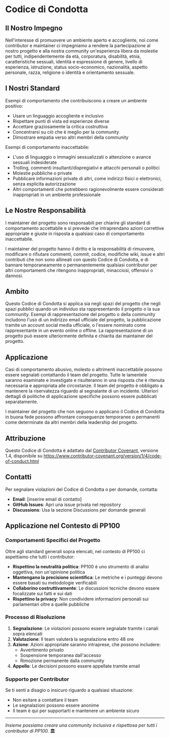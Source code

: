 # Codice di Condotta

## Il Nostro Impegno

Nell'interesse di promuovere un ambiente aperto e accogliente, noi come contributor e maintainer ci impegniamo a rendere la partecipazione al nostro progetto e alla nostra community un'esperienza libera da molestie per tutti, indipendentemente da età, corporatura, disabilità, etnia, caratteristiche sessuali, identità e espressione di genere, livello di esperienza, istruzione, status socio-economico, nazionalità, aspetto personale, razza, religione o identità e orientamento sessuale.

## I Nostri Standard

Esempi di comportamento che contribuiscono a creare un ambiente positivo:

- Usare un linguaggio accogliente e inclusivo
- Rispettare punti di vista ed esperienze diverse
- Accettare graziosamente la critica costruttiva
- Concentrarsi su ciò che è meglio per la community
- Dimostrare empatia verso altri membri della community

Esempi di comportamento inaccettabile:

- L'uso di linguaggio o immagini sessualizzati o attenzione o avance sessuali indesiderate
- Trolling, commenti insultanti/dispregiativi e attacchi personali o politici
- Molestie pubbliche o private
- Pubblicare informazioni private di altri, come indirizzi fisici o elettronici, senza esplicita autorizzazione
- Altri comportamenti che potrebbero ragionevolmente essere considerati inappropriati in un ambiente professionale

## Le Nostre Responsabilità

I maintainer del progetto sono responsabili per chiarire gli standard di comportamento accettabile e si prevede che intraprendano azioni correttive appropriate e giuste in risposta a qualsiasi caso di comportamento inaccettabile.

I maintainer del progetto hanno il diritto e la responsabilità di rimuovere, modificare o rifiutare commenti, commit, codice, modifiche wiki, issue e altri contributi che non sono allineati con questo Codice di Condotta, e di bannare temporaneamente o permanentemente qualsiasi contributor per altri comportamenti che ritengono inappropriati, minacciosi, offensivi o dannosi.

## Ambito

Questo Codice di Condotta si applica sia negli spazi del progetto che negli spazi pubblici quando un individuo sta rappresentando il progetto o la sua community. Esempi di rappresentazione del progetto o della community includono l'uso di un indirizzo email ufficiale del progetto, la pubblicazione tramite un account social media ufficiale, o l'essere nominato come rappresentante in un evento online o offline. La rappresentazione di un progetto può essere ulteriormente definita e chiarita dai maintainer del progetto.

## Applicazione

Casi di comportamento abusivo, molesto o altrimenti inaccettabile possono essere segnalati contattando il team del progetto. Tutte le lamentele saranno esaminate e investigate e risulteranno in una risposta che è ritenuta necessaria e appropriata alle circostanze. Il team del progetto è obbligato a mantenere la riservatezza riguardo al segnalante di un incidente. Ulteriori dettagli di politiche di applicazione specifiche possono essere pubblicati separatamente.

I maintainer del progetto che non seguono o applicano il Codice di Condotta in buona fede possono affrontare conseguenze temporanee o permanenti come determinate da altri membri della leadership del progetto.

## Attribuzione

Questo Codice di Condotta è adattato dal [Contributor Covenant](https://www.contributor-covenant.org/), versione 1.4, disponibile su https://www.contributor-covenant.org/version/1/4/code-of-conduct.html

## Contatti

Per segnalare violazioni del Codice di Condotta o per domande, contatta:

- **Email**: [inserire email di contatto]
- **GitHub Issues**: Apri una issue privata nel repository
- **Discussions**: Usa la sezione Discussions per domande generali

## Applicazione nel Contesto di PP100

### Comportamenti Specifici del Progetto

Oltre agli standard generali sopra elencati, nel contesto di PP100 ci aspettiamo che tutti i contributor:

- **Rispettino la neutralità politica**: PP100 è uno strumento di analisi oggettiva, non un'opinione politica
- **Mantengano la precisione scientifica**: Le metriche e i punteggi devono essere basati su metodologie verificabili
- **Collaborino costruttivamente**: Le discussioni tecniche devono essere focalizzate sui fatti e sui dati
- **Rispettino la privacy**: Non condividere informazioni personali sui parlamentari oltre a quelle pubbliche

### Processo di Risoluzione

1. **Segnalazione**: Le violazioni possono essere segnalate tramite i canali sopra elencati
2. **Valutazione**: Il team valuterà la segnalazione entro 48 ore
3. **Azione**: Azioni appropriate saranno intraprese, che possono includere:
   - Avvertimento privato
   - Sospensione temporanea dall'accesso
   - Rimozione permanente dalla community
4. **Appello**: Le decisioni possono essere appellate tramite email

### Supporto per Contributor

Se ti senti a disagio o insicuro riguardo a qualsiasi situazione:

- Non esitare a contattare il team
- Le segnalazioni possono essere anonime
- Il team è qui per supportarti e mantenere un ambiente sicuro

---

*Insieme possiamo creare una community inclusiva e rispettosa per tutti i contributor di PP100.* 🏛️
